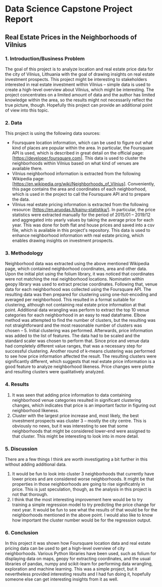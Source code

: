 # Data Science Capstone Project Report
## Real Estate Prices in the Neighborhoods of Vilnius

### 1. Introduction/Business Problem

The goal of this project is to analyze location and real estate price data for the city of Vilnius, Lithuania with the goal of drawing insights on real estate investment prospects. This project might be interesting to stakeholders interested in real estate investment within Vilnius – simple data is used to create a high-level overview about Vilnius, which might be interesting. The project concentrates on a limited amount of data and the author has limited knowledge within the area, so the results might not necessarily reflect the true picture, though. Hopefully this project can provide an additional point of view into this topic.

### 2. Data

This project is using the following data sources:
- Foursquare location information, which can be used to figure out what kind of places are popular within the area. In particular, the Foursquare API is used, which is described in great detail on the official page: [https://developer.foursquare.com]. This data is used to cluster the neighborhoods within Vilnius based on what kind of venues are available there.
- Vilnius neighborhood information is extracted from the following Wikipedia page: [https://en.wikipedia.org/wiki/Neighborhoods_of_Vilnius]. Conveniently, this page contains the area and coordinates of each neighborhood, which is used in the project to call the Foursquare API and to prepare the data.
- Vilnius real estate pricing information is extracted from the following resource: [https://en.aruodas.lt/kainu-statistika/]. In particular, the price statistics were extracted manually for the period of 2015/01 – 2019/12 and aggregated into yearly values by taking the average price for each year. This was done for both flat and house prices and saved into a csv file, which is available in this project's repository. This data is used to enhance neighborhood information with real estate pricing, which enables drawing insights on investment prospects.

### 3. Methodology

Neighborhood data was extracted using the above mentioned Wikipedia page, which contained neighborhood coordinates, area and other data. Upon the initial plot using the folium library, it was noticed that coordinates were not matching the real neighborhood locations. Nominatim within geopy library was used to extract precise coordinates.
Following that, venue data for each neighborhood was collected using the Foursquare API. The resulting data was then prepared for clustering using one-hot-encoding and averaged per neighborhood. This resulted in a format suitable for clustering, although not containing real estate price information at that point. Additional data wrangling was perform to extract the top 10 venue categories for each neighborhood in an easy to read dataframe. Elbow method was attempted to find the number of clusters, but the resulting was not straightforward and the most reasonable number of clusters was chosen – 5. Initial clustering was performed.
Afterwards, price information was added to the list of features. The data had to be scaled and the standard scaler was chosen to perform that. Since price and venue data had completely different value ranges, that was a necessary step for successful clustering. Another round of k-means clustering was performed to see how price information affected the result. The resulting clusters were significantly different, which suggests that real estate price information is a good feature to analyze neighborhood likeness. Price changes were plotte and resulting clusters were qualitatively analyzed.

### 4. Results

1) It was seen that adding price information to data containing neighborhood venue categories resulted in significant clustering changes, which indicates that price is an important factor in figuring out neighborhood likeness.
2) Cluster with the largest price increase and, most likely, the best investment prospects was cluster 3 – mostly the city centre. This is obviously no news, but it was interesting to see that some neighborhoods that might be considered lower-end were assigned to that cluster. This might be interesting to look into in more detail.


### 5. Discussion

There are a few things I think are worth investigating a bit further in this without adding additional data.
1) It would be fun to look into cluster 3 neighborhoods that currently have lower prices and are considered worse neighborhoods. It might be that properties in those neighborhoods are going to rise significatnly in price. This is just speculation, though, as the analysis in this project is not that thorough.
2) I think that the most interesting improvement here would be to try training a simple regression model to try predicting the price change for next year. It would be fun to see what the results of that would be for the neighborhoods mentioned in the above point. I would also like to know how important the cluster number would be for the regression output.


### 6. Conclusion

In this project it was shown how Foursquare location data and real estate pricing data can be used to get a high-level overview of city neighborhoods. Various Python libraries have been used, such as folium for displaying data on maps, geopy for extracting coordinates, and the usual libraries of pandas, numpy and scikit-learn for performing data wrangling, exploration and machine learning. This was a simple project, but it nevertheless provided interesting results and I had fun doing it, hopefully someone else can get interesting insights from it as well.